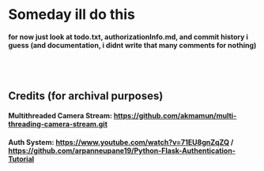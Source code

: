 # Someday ill do this

#### for now just look at todo.txt, authorizationInfo.md, and commit history i guess (and documentation, i didnt write that many comments for nothing)
<br><br/>
## Credits (for archival purposes)
#### Multithreaded Camera Stream: https://github.com/akmamun/multi-threading-camera-stream.git
#### Auth System: https://www.youtube.com/watch?v=71EU8gnZqZQ / https://github.com/arpanneupane19/Python-Flask-Authentication-Tutorial